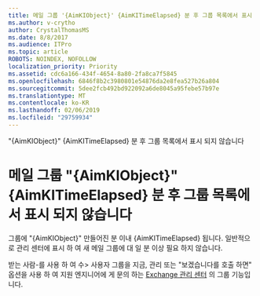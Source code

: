 ```yaml
---
title: 메일 그룹 '{AimKIObject}' {AimKITimeElapsed} 분 후 그룹 목록에서 표시 되지 않습니다
ms.author: v-crytho
author: CrystalThomasMS
ms.date: 8/8/2017
ms.audience: ITPro
ms.topic: article
ROBOTS: NOINDEX, NOFOLLOW
localization_priority: Priority
ms.assetid: cdc6a166-434f-4654-8a80-2fa8ca7f5845
ms.openlocfilehash: 6846f8b2c3980801e54876da2e8fea527b26a804
ms.sourcegitcommit: 5dee2fcb492bd922092a6de8045a95febe57b97e
ms.translationtype: MT
ms.contentlocale: ko-KR
ms.lasthandoff: 02/06/2019
ms.locfileid: "29759934"
---
```

"{AimKIObject}" {AimKITimeElapsed} 분 후 그룹 목록에서 표시 되지 않습니다

# <a name="distribution-group-aimkiobject-not-showing-in-groups-list-after-aimkitimeelapsed-minutes"></a>메일 그룹 "{AimKIObject}" {AimKITimeElapsed} 분 후 그룹 목록에서 표시 되지 않습니다

그룹에 "{AimKIObject}" 만들어진 분 이내 {AimKITimeElapsed} 됩니다. 일반적으로 관리 센터에 표시 하 여 새 메일 그룹에 대 일 분 이상 필요 하지 않습니다.
  
받는 사람-를 사용 하 여 수\> 사용자 그룹을 지금, 관리 또는 "보겠습니다를 호출 하면" 옵션을 사용 하 여 지원 엔지니어에 게 문의 하는 [Exchange 관리 센터](https://outlook.office365.com/ecp/?rfr=Admin_o365&amp;exsvurl=1&amp;mkt=en-US.aspx) 의 그룹 기능입니다. 
  

